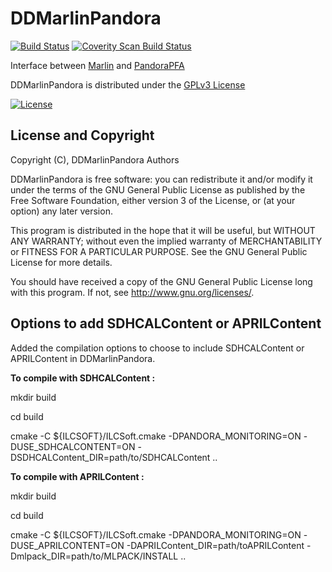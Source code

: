 # DDMarlinPandora
[![Build Status](https://travis-ci.org/iLCSoft/DDMarlinPandora.svg?branch=master)](https://travis-ci.org/iLCSoft/DDMarlinPandora)
[![Coverity Scan Build Status](https://scan.coverity.com/projects/11933/badge.svg)](https://scan.coverity.com/projects/ilcsoft-ddmarlinpandora)

Interface between [Marlin](https://github.com/iLCSoft/Marlin) and [PandoraPFA](https://github.com/PandoraPFA)

DDMarlinPandora is distributed under the [GPLv3 License](http://www.gnu.org/licenses/gpl-3.0.en.html)

[![License](https://www.gnu.org/graphics/gplv3-127x51.png)](https://www.gnu.org/licenses/gpl-3.0.en.html)

## License and Copyright
Copyright (C), DDMarlinPandora Authors

DDMarlinPandora is free software: you can redistribute it and/or modify it under the terms of the GNU General Public License as published by the Free Software Foundation, either version 3 of the License, or (at your option) any later version.

This program is distributed in the hope that it will be useful, but WITHOUT ANY WARRANTY; without even the implied warranty of MERCHANTABILITY or FITNESS FOR A PARTICULAR PURPOSE.  See the GNU General Public License for more details.

You should have received a copy of the GNU General Public License long with this program.  If not, see <http://www.gnu.org/licenses/>.

## Options to add SDHCALContent or APRILContent

Added the compilation options to choose to include SDHCALContent or APRILContent in DDMarlinPandora.

**To compile with SDHCALContent :**

mkdir build

cd build

cmake -C ${ILCSOFT}/ILCSoft.cmake -DPANDORA_MONITORING=ON -DUSE_SDHCALCONTENT=ON -DSDHCALContent_DIR=path/to/SDHCALContent ..

**To compile with APRILContent :**

mkdir build

cd build

cmake -C ${ILCSOFT}/ILCSoft.cmake -DPANDORA_MONITORING=ON -DUSE_APRILCONTENT=ON -DAPRILContent_DIR=path/toAPRILContent -Dmlpack_DIR=path/to/MLPACK/INSTALL ..
